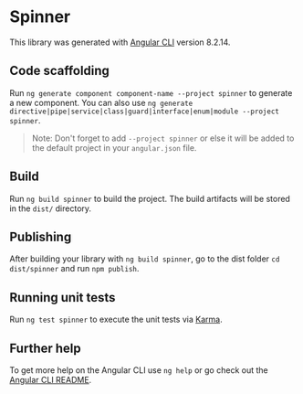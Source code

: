 # Spinner

This library was generated with [Angular CLI](https://github.com/angular/angular-cli) version 8.2.14.

## Code scaffolding

Run `ng generate component component-name --project spinner` to generate a new component. You can also use `ng generate directive|pipe|service|class|guard|interface|enum|module --project spinner`.
> Note: Don't forget to add `--project spinner` or else it will be added to the default project in your `angular.json` file. 

## Build

Run `ng build spinner` to build the project. The build artifacts will be stored in the `dist/` directory.

## Publishing

After building your library with `ng build spinner`, go to the dist folder `cd dist/spinner` and run `npm publish`.

## Running unit tests

Run `ng test spinner` to execute the unit tests via [Karma](https://karma-runner.github.io).

## Further help

To get more help on the Angular CLI use `ng help` or go check out the [Angular CLI README](https://github.com/angular/angular-cli/blob/master/README.md).
